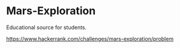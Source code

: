 # Mars-Exploration
Educational source for students.

https://www.hackerrank.com/challenges/mars-exploration/problem
